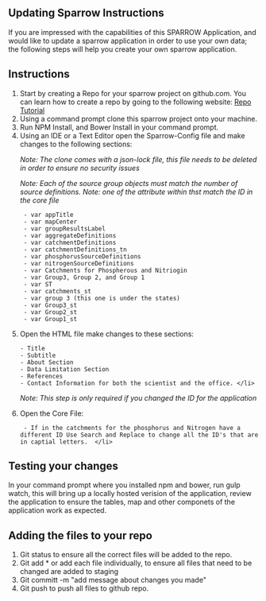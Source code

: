 ## Updating Sparrow Instructions ##

If you are impressed with the capabilities  of this SPARROW Application, and would like to update a sparrow application in order to use your own data; the following steps will help you create your own sparrow application. 
 
## Instructions ## 
<ol> 
<li> Start by creating a Repo for your sparrow project on github.com. You can learn how to create a repo by  going to the following website: <a href ="http://kbroman.org/github_tutorial/pages/init.html">Repo Tutorial </a></li>
<lI> Using a command prompt clone this sparrow project onto your machine. </li>
<lI> Run NPM Install, and Bower Install in your command prompt. </li> 
<li> Using an IDE or a Text Editor open the Sparrow-Config file and make changes to the following sections: 
  
   _Note: The clone comes with a json-lock file, this file needs to be deleted in order to ensure no security issues_ 
   
  _Note: Each of the source group objects must match the number of source definitions._ 
  *Note: one of the attribute within thst match the ID in the core file*

	 - var appTitle
	 - var mapCenter 
	 - var groupResultsLabel
	 - var aggregateDefinitions
	 - var catchmentDefinitions 
	 - var catchmentDefinitions_tn 
	 - var phosphorusSourceDefinitions 
	 - var nitrogenSourceDefinitions 
	 - var Catchments for Phospherous and Nitriogin  
	 - var Group3, Group 2, and Group 1 
	 - var ST 
	 - var catchments_st
	 - var group 3 (this one is under the states)
	 - var Group3_st
	 - var Group2_st
	 - var Group1_st
   </li>
   
<li>  Open the HTML file make changes to these sections:
    
    - Title 
    - Subtitle  
    - About Section
    - Data Limitation Section
    - References 
    - Contact Information for both the scientist and the office. </li> 
 
 
 _Note: This step is only required if you changed the ID for the application_
 
<li> Open the Core File: 
	
     - If in the catchments for the phosphorus and Nitrogen have a different ID Use Search and Replace to change all the ID's that are in captial letters.  </li>
</ol> 

## Testing your changes ## 
 In your command prompt where you installed npm and bower, run  gulp watch, this will bring up a locally hosted verision of the application, review the application to ensure the tables, map and other componets of the application work as expected.  

## Adding the files to your repo ##
<ol> 
	<li> Git status to ensure all the correct files will be added to the repo.  </li> 
	<li> Git add * or add each file individually, to ensure all files that need to be changed are added to staging </li>
	<li> Git committ -m "add message about changes you made" </li> 
	<li> Git push to push  all files to github repo. </li> 
</ol> 

	

